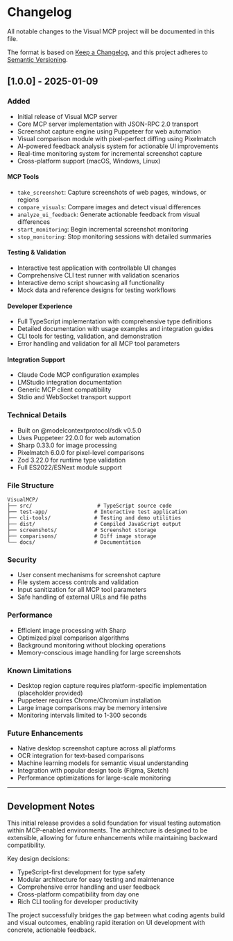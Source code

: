 # Changelog

All notable changes to the Visual MCP project will be documented in this file.

The format is based on [Keep a Changelog](https://keepachangelog.com/en/1.0.0/),
and this project adheres to [Semantic Versioning](https://semver.org/spec/v2.0.0.html).

## [1.0.0] - 2025-01-09

### Added
- Initial release of Visual MCP server
- Core MCP server implementation with JSON-RPC 2.0 transport
- Screenshot capture engine using Puppeteer for web automation
- Visual comparison module with pixel-perfect diffing using Pixelmatch
- AI-powered feedback analysis system for actionable UI improvements
- Real-time monitoring system for incremental screenshot capture
- Cross-platform support (macOS, Windows, Linux)

#### MCP Tools
- `take_screenshot`: Capture screenshots of web pages, windows, or regions
- `compare_visuals`: Compare images and detect visual differences
- `analyze_ui_feedback`: Generate actionable feedback from visual differences  
- `start_monitoring`: Begin incremental screenshot monitoring
- `stop_monitoring`: Stop monitoring sessions with detailed summaries

#### Testing & Validation
- Interactive test application with controllable UI changes
- Comprehensive CLI test runner with validation scenarios
- Interactive demo script showcasing all functionality
- Mock data and reference designs for testing workflows

#### Developer Experience  
- Full TypeScript implementation with comprehensive type definitions
- Detailed documentation with usage examples and integration guides
- CLI tools for testing, validation, and demonstration
- Error handling and validation for all MCP tool parameters

#### Integration Support
- Claude Code MCP configuration examples
- LMStudio integration documentation
- Generic MCP client compatibility
- Stdio and WebSocket transport support

### Technical Details
- Built on @modelcontextprotocol/sdk v0.5.0
- Uses Puppeteer 22.0.0 for web automation
- Sharp 0.33.0 for image processing
- Pixelmatch 6.0.0 for pixel-level comparisons
- Zod 3.22.0 for runtime type validation
- Full ES2022/ESNext module support

### File Structure
```
VisualMCP/
├── src/                     # TypeScript source code
├── test-app/               # Interactive test application
├── cli-tools/              # Testing and demo utilities
├── dist/                   # Compiled JavaScript output
├── screenshots/            # Screenshot storage
├── comparisons/            # Diff image storage
└── docs/                   # Documentation
```

### Security
- User consent mechanisms for screenshot capture
- File system access controls and validation
- Input sanitization for all MCP tool parameters
- Safe handling of external URLs and file paths

### Performance
- Efficient image processing with Sharp
- Optimized pixel comparison algorithms
- Background monitoring without blocking operations
- Memory-conscious image handling for large screenshots

### Known Limitations
- Desktop region capture requires platform-specific implementation (placeholder provided)
- Puppeteer requires Chrome/Chromium installation
- Large image comparisons may be memory intensive
- Monitoring intervals limited to 1-300 seconds

### Future Enhancements
- Native desktop screenshot capture across all platforms
- OCR integration for text-based comparisons
- Machine learning models for semantic visual understanding
- Integration with popular design tools (Figma, Sketch)
- Performance optimizations for large-scale monitoring

---

## Development Notes

This initial release provides a solid foundation for visual testing automation within MCP-enabled environments. The architecture is designed to be extensible, allowing for future enhancements while maintaining backward compatibility.

Key design decisions:
- TypeScript-first development for type safety
- Modular architecture for easy testing and maintenance
- Comprehensive error handling and user feedback
- Cross-platform compatibility from day one
- Rich CLI tooling for developer productivity

The project successfully bridges the gap between what coding agents build and visual outcomes, enabling rapid iteration on UI development with concrete, actionable feedback.